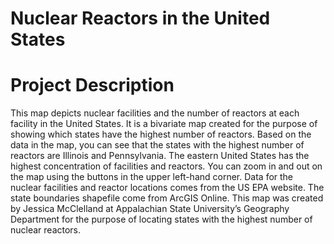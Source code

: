 # Nuclear Reactors in the United States

# Project Description

This map depicts nuclear facilities and the number of reactors at each facility in the United States. It is a bivariate map created for the purpose of showing which states have the highest number of reactors. Based on the data in the map, you can see that the states with the highest number of reactors are Illinois and Pennsylvania. The eastern United States has the highest concentration of facilities and reactors. You can zoom in and out on the map using the buttons in the upper left-hand corner. 
Data for the nuclear facilities and reactor locations comes from the US EPA website. The state boundaries shapefile come from ArcGIS Online. 
This map was created by Jessica McClelland at Appalachian State University’s Geography Department for the purpose of locating states with the highest number of nuclear reactors. 
